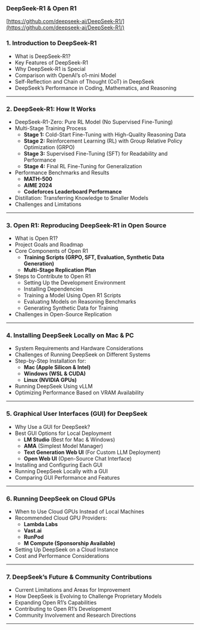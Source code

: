 ###  DeepSeek-R1 & Open R1  

[https://github.com/deepseek-ai/DeepSeek-R1/](https://github.com/deepseek-ai/DeepSeek-R1/)

### **1. Introduction to DeepSeek-R1**
   - What is DeepSeek-R1?
   - Key Features of DeepSeek-R1
   - Why DeepSeek-R1 is Special  
   - Comparison with OpenAI’s o1-mini Model  
   - Self-Reflection and Chain of Thought (CoT) in DeepSeek  
   - DeepSeek’s Performance in Coding, Mathematics, and Reasoning  

---

### **2. DeepSeek-R1: How It Works**
   - DeepSeek-R1-Zero: Pure RL Model (No Supervised Fine-Tuning)  
   - Multi-Stage Training Process  
      - **Stage 1:** Cold-Start Fine-Tuning with High-Quality Reasoning Data  
      - **Stage 2:** Reinforcement Learning (RL) with Group Relative Policy Optimization (GRPO)  
      - **Stage 3:** Supervised Fine-Tuning (SFT) for Readability and Performance  
      - **Stage 4:** Final RL Fine-Tuning for Generalization  
   - Performance Benchmarks and Results  
      - **MATH-500**  
      - **AIME 2024**  
      - **Codeforces Leaderboard Performance**  
   - Distillation: Transferring Knowledge to Smaller Models  
   - Challenges and Limitations  

---

### **3. Open R1: Reproducing DeepSeek-R1 in Open Source**
   - What is Open R1?  
   - Project Goals and Roadmap  
   - Core Components of Open R1  
      - **Training Scripts (GRPO, SFT, Evaluation, Synthetic Data Generation)**  
      - **Multi-Stage Replication Plan**  
   - Steps to Contribute to Open R1  
      - Setting Up the Development Environment  
      - Installing Dependencies  
      - Training a Model Using Open R1 Scripts  
      - Evaluating Models on Reasoning Benchmarks  
      - Generating Synthetic Data for Training  
   - Challenges in Open-Source Replication  

---

### **4. Installing DeepSeek Locally on Mac & PC**
   - System Requirements and Hardware Considerations  
   - Challenges of Running DeepSeek on Different Systems  
   - Step-by-Step Installation for:  
      - **Mac (Apple Silicon & Intel)**  
      - **Windows (WSL & CUDA)**  
      - **Linux (NVIDIA GPUs)**  
   - Running DeepSeek Using vLLM  
   - Optimizing Performance Based on VRAM Availability  

---

### **5. Graphical User Interfaces (GUI) for DeepSeek**
   - Why Use a GUI for DeepSeek?  
   - Best GUI Options for Local Deployment  
      - **LM Studio** (Best for Mac & Windows)  
      - **AMA** (Simplest Model Manager)  
      - **Text Generation Web UI** (For Custom LLM Deployment)  
      - **Open Web UI** (Open-Source Chat Interface)  
   - Installing and Configuring Each GUI  
   - Running DeepSeek Locally with a GUI  
   - Comparing GUI Performance and Features  

---

### **6. Running DeepSeek on Cloud GPUs**
   - When to Use Cloud GPUs Instead of Local Machines  
   - Recommended Cloud GPU Providers:  
      - **Lambda Labs**  
      - **Vast.ai**  
      - **RunPod**  
      - **M Compute (Sponsorship Available)**  
   - Setting Up DeepSeek on a Cloud Instance  
   - Cost and Performance Considerations  

---

### **7. DeepSeek’s Future & Community Contributions**
   - Current Limitations and Areas for Improvement  
   - How DeepSeek is Evolving to Challenge Proprietary Models  
   - Expanding Open R1’s Capabilities  
   - Contributing to Open R1’s Development  
   - Community Involvement and Research Directions  

---


